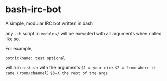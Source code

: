 bash-irc-bot
============

A simple, modular IRC bot written in bash

any `.sh` script in `modules/` will be executed with all arguments when called like so.

For example, 

`botnickname: test optional`

will run `test.sh` with the arguments
    `$1 = your nick`
    `$2 = from where it came (room/channel)`
    `$3-X the rest of the args`
